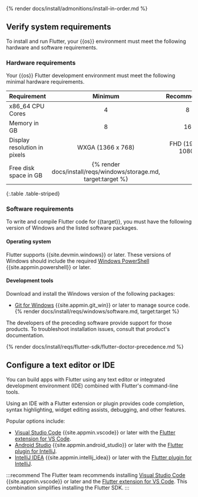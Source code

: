 {% render docs/install/admonitions/install-in-order.md %}

## Verify system requirements

To install and run Flutter,
your {{os}} environment must meet the following hardware
and software requirements.

### Hardware requirements

Your {{os}} Flutter development environment must meet the following
minimal hardware requirements.

<div class="table-wrapper">

|     Requirement              |                                    Minimum                               |    Recommended      |
|:-----------------------------|:------------------------------------------------------------------------:|:-------------------:|
| x86_64 CPU Cores             | 4                                                                        | 8                   |
| Memory in GB                 | 8                                                                        | 16                  |
| Display resolution in pixels | WXGA (1366 x 768)                                                        | FHD (1920 x 1080)   |
| Free disk space in GB        | {% render docs/install/reqs/windows/storage.md, target:target %}

{:.table .table-striped}

</div>

### Software requirements

To write and compile Flutter code for {{target}},
you must have the following version of Windows and the listed
software packages.

#### Operating system

Flutter supports {{site.devmin.windows}} or later.
These versions of Windows should include the required
[Windows PowerShell][] {{site.appmin.powershell}} or later.

#### Development tools

Download and install the Windows version of the following packages:

* [Git for Windows][] {{site.appmin.git_win}} or later to manage source code.
{% render docs/install/reqs/windows/software.md, target:target %}

The developers of the preceding software provide support for those products.
To troubleshoot installation issues, consult that product's documentation.

{% render docs/install/reqs/flutter-sdk/flutter-doctor-precedence.md %}

## Configure a text editor or IDE

You can build apps with Flutter using any text editor or
integrated development environment (IDE) combined with
Flutter's command-line tools.

Using an IDE with a Flutter extension or plugin provides code completion,
syntax highlighting, widget editing assists, debugging, and other features.

Popular options include:

* [Visual Studio Code][] {{site.appmin.vscode}} or later
  with the [Flutter extension for VS Code][].
* [Android Studio][] {{site.appmin.android_studio}} or later
  with the [Flutter plugin for IntelliJ][].
* [IntelliJ IDEA][] {{site.appmin.intellij_idea}} or later
  with the [Flutter plugin for IntelliJ][].

:::recommend
The Flutter team recommends installing [Visual Studio Code][]
{{site.appmin.vscode}} or later and the [Flutter extension for VS Code][].
This combination simplifies installing the Flutter SDK.
:::

[Android Studio]: https://developer.android.com/studio/install
[IntelliJ IDEA]: https://www.jetbrains.com/help/idea/installation-guide.html
[Visual Studio Code]: https://code.visualstudio.com/docs/setup/windows
[Flutter extension for VS Code]: https://marketplace.visualstudio.com/items?itemName=Dart-Code.flutter
[Flutter plugin for IntelliJ]: https://plugins.jetbrains.com/plugin/9212-flutter
[Windows PowerShell]: https://docs.microsoft.com/powershell/scripting/install/installing-windows-powershell
[Git for Windows]: https://gitforwindows.org/
